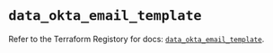 # `data_okta_email_template`

Refer to the Terraform Registory for docs: [`data_okta_email_template`](https://www.terraform.io/docs/providers/okta/d/email_template).
